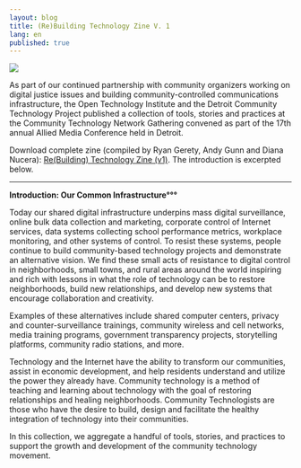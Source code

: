 ```yaml
---
layout: blog
title: (Re)Building Technology Zine V. 1
lang: en
published: true
---
```


<a href="https://static.newamerica.org/attachments/3513-community-technology-field-guide-to-organizing-around-digital-justice-issue-v1/AMCzine-pages-small.bfb9890b28994728ae74ffa28d0efa55.pdf"><img src="https://static.newamerica.org/images/3513-rebuilding-technology/rebuilding.225595b07db24161b36e30b91da2751b.png" /></a>

As part of our continued partnership with community organizers working on digital justice issues and building community-controlled communications infrastructure, the Open Technology Institute and the Detroit Community Technology Project published a collection of tools, stories and practices at the Community Technology Network Gathering convened as part of the 17th annual Allied Media Conference held in Detroit.

Download complete zine (compiled by Ryan Gerety, Andy Gunn and Diana Nucera): <a href="https://static.newamerica.org/attachments/3513-community-technology-field-guide-to-organizing-around-digital-justice-issue-v1/AMCzine-pages-small.bfb9890b28994728ae74ffa28d0efa55.pdf">Re(Building) Technology Zine (v1)</a>. The introduction is excerpted below.

<hr />

<strong>Introduction: Our Common Infrastructure°°°</strong>

Today our shared digital infrastructure underpins mass digital surveillance, online bulk data collection and marketing, corporate control of Internet services, data systems collecting school performance metrics, workplace monitoring, and other systems of control. To resist these systems, people continue to build community-based technology projects and demonstrate an alternative vision. We find these small acts of resistance to digital control in neighborhoods, small towns, and rural areas around the world inspiring and rich with lessons in what the role of technology can be to restore neighborhoods, build new relationships, and develop new systems that encourage collaboration and creativity.

Examples of these alternatives include shared computer centers, privacy and counter-surveillance trainings, community wireless and cell networks, media training programs, government transparency projects, storytelling platforms, community radio stations, and more.

Technology and the Internet have the ability to transform our communities, assist in economic development, and help residents understand and utilize the power they already have. Community technology is a method of teaching and learning about technology with the goal of restoring relationships and healing neighborhoods. Community Technologists are those who have the desire to build, design and facilitate the healthy integration of technology into their communities.

In this collection, we aggregate a handful of tools, stories, and practices to support the growth and development of the community technology movement.
